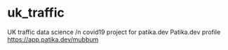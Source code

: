 # uk_traffic
UK traffic data science /n
covid19 project for patika.dev Patika.dev profile https://app.patika.dev/mubbum



